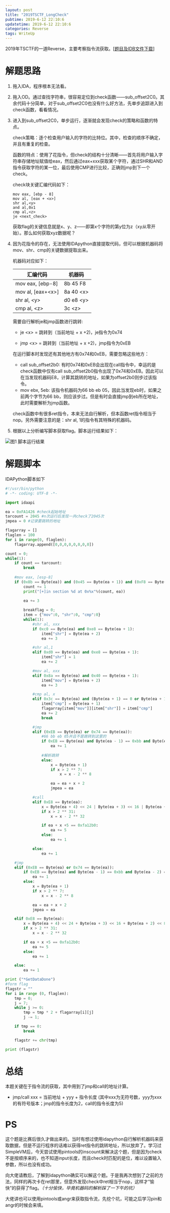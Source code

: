 ```yaml
---
layout: post
title: "2019TSCTF_LongCheck"
pubtime: 2019-6-12 22:10:6
updatetime: 2019-6-12 22:10:6
categories: Reverse
tags: WriteUp
---
```


2019年TSCTF的一道Reverse，主要考察指令流获取。[[题目及IDB文件下载](https://github.com/chrishuppor/attachToBlog/tree/master)]


# 解题思路

1. 拖入IDA，程序根本无法看。

2. 拖入OD。通过查找字符串，很容易定位到check函数——sub_offset2C0。其余代码十分简单，对于sub_offset2C0也没有什么好方法，先单步追踪进入到check函数，看看情况。

3. 进入到sub_offset2C0，单步运行，逐渐就会发现check的策略和函数的特点。

   check策略：逐个检查用户输入的字符的比特位。其中，检查的顺序不确定，并且有重复的检查。

   函数的特点：使用了花指令，但check的结构十分清晰——首先将用户输入字符串存储地址赋值给eax，然后通过eax+xxx获取某个字符，通过SHR和AND指令获取字符的某一位，最后使用CMP进行比较，正确则jmp到下一个check。

   check块关键汇编代码如下：

   ```汇编
   mov eax, [ebp - 8]
   mov al, [eax + <x>]
   shr al,<y>
   and al,0x1
   cmp al,<z>
   je <next_check>
   ```

   获取flag的关键信息就是x、y、z——即第x个字符的第y位为z（xy从零开始）。那么如何获取xyz数据呢？

4. 因为花指令的存在，无法使用IDApython直接提取代码，但可以根据机器码将mov、shr、cmp的关键数据提取出来。

   机器码对应如下：

   | 汇编代码           | 机器码     |
   | ------------------ | ---------- |
   | mov eax, [ebp-8]   | 8b 45 F8   |
   | mov al, [eax+<x\>] | 8a 40 <x\> |
   | shr al, <y\>       | d0 e8 <y\> |
   | cmp al, <z\>       | 3c <z\>    |

   需要自行解析je和jmp函数进行跳转:

   * je <x\> = 跳转到（当前地址 + x +2)，je指令为0x74

   * jmp <x\> = 跳转到（当前地址 + x +2)，jmp指令为0xEB

   在运行脚本时发现还有其他地方有0x74和0xEB，需要忽略这些地方：

   * call sub_offset2b0: 有时0x74和0xEB会出现在call指令中，幸运的是check函数中仅有call sub_offset2b0指令出现了0x74和0xEB。因此可以在当发现机器码E8，计算其跳转的地址，如果为offset2b0则步过该指令。
   * mov ebx, 5eb: 该指令机器码为66 bb eb 05，因此当发现eb时，如果之前两个字节为66 bb，则应该步过。但是有时会直接jmp到eb所在地址，此时需要解析为jmp函数。

   check函数中有很多ret指令，本来无法自行解析，但本函数ret指令相当于nop。另外需要注意的是：shr al, 1的指令有其特殊的机器码。

5. 根据以上分析编写脚本获取flag。脚本运行结果如下：

![图1 脚本运行结果](https://chrishuppor.github.io/image/Snipaste_2019-06-12_21-38-43.PNG)

# 解题脚本

IDAPython脚本如下

```python
#!/usr/bin/python
# -*- coding: UTF-8 -*-

import idaapi

ea = 0xFA1426 #check起始地址
tarcount = 2045 #n次运行后发现一共check了2045次
jmpea = 0 #记录要跳转的地址

flagarray = []
flaglen = 100
for i in range(0, flaglen):
	flagarray.append([0,0,0,0,0,0,0,0])

count = 0;
while(1):
	if count == tarcount:
		break
        
	#mov eax, [esp-8]
	if (0x8b == Byte(ea)) and (0x45 == Byte(ea + 1)) and (0xF8 == Byte(ea + 2)):
		count += 1
		print("[+]in section %d at 0x%x"%(count, ea))
        
		ea += 3

		breakflag = 0;
		item = {"mov":0, "shr":0, "cmp":0}
		while(1):
			#shr al, xxx
			if 0xc0 == Byte(ea) and 0xe8 == Byte(ea + 1):
				item["shr"] = Byte(ea + 2)
				ea += 3

			#shr al,1
			elif 0xd0 == Byte(ea) and 0xe8 == Byte(ea + 1):
				item["shr"] = 1
				ea += 2

			#mov al, xxx
			elif 0x8a == Byte(ea) and 0x40 == Byte(ea + 1):
				item["mov"] = Byte(ea + 2)
				ea += 3

			#cmp al, x
			elif 0x3c == Byte(ea) and (Byte(ea + 1) == 0 or Byte(ea + 1) == 1):
				item["cmp"] = Byte(ea + 1)
				flagarray[item["mov"]][item["shr"]] = item["cmp"]
				ea += 2
				break

			#jmp
			elif (0xEB == Byte(ea) or 0x74 == Byte(ea)):
				#66 bb eb 05并且不是跳转到这里的
				if 0xEB == Byte(ea) and Byte(ea - 1) == 0xbb and Byte(ea - 2) == 0x66 and ea != jmpea:
					ea += 1
                 
                #解析跳转
				else:
					x = Byte(ea + 1)
					if x > 2 ** 7:
						x = x - 2 ** 8

					ea = ea + x + 2
					jmpea = ea

			#call
			elif 0xE8 == Byte(ea):
				x = Byte(ea + 4) << 24 | Byte(ea + 3) << 16 | Byte(ea + 2) << 8 | Byte(ea + 1)
				if x > 2 ** 31:
					x = x - 2 ** 32

				if ea + x +5 == 0xfa12b0:
					ea += 5
				else:
					ea += 1

			else:
				ea += 1

	#jmp
	elif (0xEB == Byte(ea) or 0x74 == Byte(ea)):
		if 0xEB == Byte(ea) and Byte(ea - 1) == 0xbb and Byte(ea - 2) == 0x66 and ea != jmpea:
			ea += 1
		else:
			x = Byte(ea + 1)
			if x > 2 ** 7:
				x = x - 2 ** 8

			ea = ea + x + 2
			jmpea = ea

	elif 0xE8 == Byte(ea):
		x = Byte(ea + 4) << 24 + Byte(ea + 3) << 16 + Byte(ea + 2) << 8 + Byte(ea + 1)
		if x > 2 ** 31:
			x = x - 2 ** 32

		if ea + x +5 == 0xfa12b0:
			ea += 5
		else:
			ea += 1

	else:
		ea += 1

print ("*GetDataDone")
#form flag
flagstr = ""
for i in range (0, flaglen):
	tmp = 0;
	j = 7;
	while j >= 0: 
		tmp = tmp * 2 + flagarray[i][j]
		j -= 1;

	if tmp == 0:
		break

	flagstr += chr(tmp)

print (flagstr)
```

# 总结

本题关键在于指令流的获取，其中用到了jmp和call的地址计算。

* jmp/call xxx = 当前地址 + yyy + 指令长度 (其中xxx为无符号数，yyy为xxx的有符号版本；jmp的指令长度为2，call的指令长度为5)

# PS

这个题是比赛后很久才做出来的。当时有想过使用idapython自行解析机器码来获取数据，但是不运行程序的话难以获得ret指令的跳转地址，所以放弃了。学习过SimpleVM后，今天尝试使用pintools的inscount来解决这个题，但是因为check不是按顺序来的，也不知道input长度，而且check时匹配的是位，难以设置输入参数，所以也没有成功。

向大佬请教后，了解到idapython确实可以解这个题。于是我再次想到了之前的方法，同样的再次卡在ret那里，但意外发现check中ret相当于nop，这样才“愉快”的获得了flag。*（十分愉快，毕竟机器码的解析踩了一下午的坑）*

大佬讲也可以使用pintools或angr来获取指令流，先挖个坑，可能之后学习pin和angr的时候会来填。